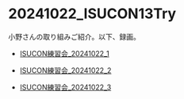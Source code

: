 # 20241022_ISUCON13Try

小野さんの取り組みご紹介。以下、録画。

- [ISUCON練習会_20241022_1](https://youtu.be/lytv-u7UTs4)

- [ISUCON練習会_20241022_2](https://youtu.be/IUWTuP8yEkc)

- [ISUCON練習会_20241022_3](https://youtu.be/2lcXnZJM2jM)